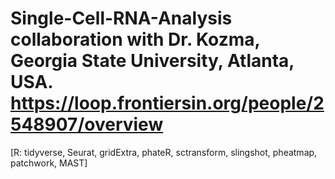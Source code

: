 # Single-Cell-RNA-Analysis collaboration with Dr. Kozma, Georgia State University, Atlanta, USA. https://loop.frontiersin.org/people/2548907/overview
[R: tidyverse, Seurat, gridExtra, phateR, sctransform, slingshot, pheatmap, patchwork, MAST]
